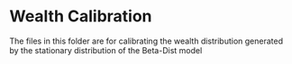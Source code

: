 # Wealth Calibration

The files in this folder are for calibrating the wealth distribution generated by the stationary distribution of the Beta-Dist model
